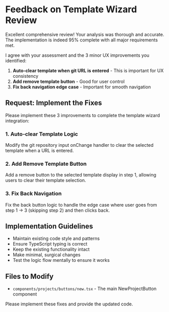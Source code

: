 # Feedback on Template Wizard Review

Excellent comprehensive review! Your analysis was thorough and accurate. The implementation is indeed 95% complete with all major requirements met.

I agree with your assessment and the 3 minor UX improvements you identified:

1. **Auto-clear template when git URL is entered** - This is important for UX consistency
2. **Add remove template button** - Good for user control
3. **Fix back navigation edge case** - Important for smooth navigation

## Request: Implement the Fixes

Please implement these 3 improvements to complete the template wizard integration:

### 1. Auto-clear Template Logic
Modify the git repository input onChange handler to clear the selected template when a URL is entered.

### 2. Add Remove Template Button  
Add a remove button to the selected template display in step 1, allowing users to clear their template selection.

### 3. Fix Back Navigation
Fix the back button logic to handle the edge case where user goes from step 1 → 3 (skipping step 2) and then clicks back.

## Implementation Guidelines

- Maintain existing code style and patterns
- Ensure TypeScript typing is correct
- Keep the existing functionality intact
- Make minimal, surgical changes
- Test the logic flow mentally to ensure it works

## Files to Modify

- `components/projects/buttons/new.tsx` - The main NewProjectButton component

Please implement these fixes and provide the updated code.